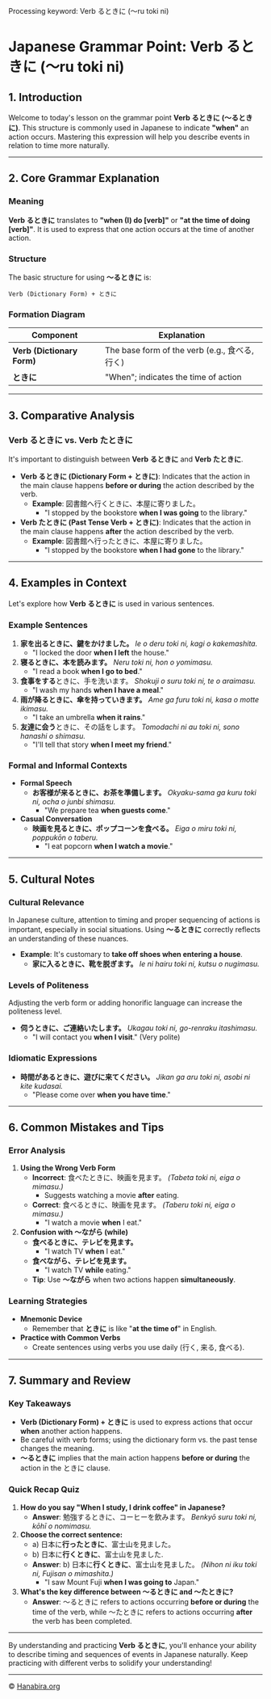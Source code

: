 Processing keyword: Verb るときに (〜ru toki ni)
# Japanese Grammar Point: Verb るときに (〜ru toki ni)

## 1. Introduction
Welcome to today's lesson on the grammar point **Verb るときに (〜るときに)**. This structure is commonly used in Japanese to indicate **"when"** an action occurs. Mastering this expression will help you describe events in relation to time more naturally.

---
## 2. Core Grammar Explanation
### Meaning
**Verb るときに** translates to **"when (I) do [verb]"** or **"at the time of doing [verb]"**. It is used to express that one action occurs at the time of another action.
### Structure
The basic structure for using **〜るときに** is:
```plaintext
Verb (Dictionary Form) + ときに
```
### Formation Diagram
| Component                   | Explanation                         |
|-----------------------------|-------------------------------------|
| **Verb (Dictionary Form)**  | The base form of the verb (e.g., 食べる, 行く) |
| **ときに**                  | "When"; indicates the time of action |
---
## 3. Comparative Analysis
### Verb るときに vs. Verb たときに
It's important to distinguish between **Verb るときに** and **Verb たときに**.
- **Verb るときに (Dictionary Form + ときに)**: Indicates that the action in the main clause happens **before or during** the action described by the verb.
  - **Example**: 図書館へ行くときに、本屋に寄りました。
    - "I stopped by the bookstore **when I was going** to the library."
- **Verb たときに (Past Tense Verb + ときに)**: Indicates that the action in the main clause happens **after** the action described by the verb.
  - **Example**: 図書館へ行ったときに、本屋に寄りました。
    - "I stopped by the bookstore **when I had gone** to the library."
---
## 4. Examples in Context
Let's explore how **Verb るときに** is used in various sentences.
### Example Sentences
1. **家を出るときに、鍵をかけました。**
   *Ie o deru toki ni, kagi o kakemashita.*
   - "I locked the door **when I left** the house."
2. **寝るときに、本を読みます。**
   *Neru toki ni, hon o yomimasu.*
   - "I read a book **when I go to bed**."
3. **食事をする**ときに、手を洗います。
   *Shokuji o suru toki ni, te o araimasu.*
   - "I wash my hands **when I have a meal**."
4. **雨が降るときに、傘を持っていきます。**
   *Ame ga furu toki ni, kasa o motte ikimasu.*
   - "I take an umbrella **when it rains**."
5. **友達に会う**ときに、その話をします。
   *Tomodachi ni au toki ni, sono hanashi o shimasu.*
   - "I'll tell that story **when I meet my friend**."
### Formal and Informal Contexts
- **Formal Speech**
  - **お客様が来るときに、お茶を準備します。**
    *Okyaku-sama ga kuru toki ni, ocha o junbi shimasu.*
    - "We prepare tea **when guests come**."
- **Casual Conversation**
  - **映画を見るときに、ポップコーンを食べる。**
    *Eiga o miru toki ni, poppukōn o taberu.*
    - "I eat popcorn **when I watch a movie**."
---
## 5. Cultural Notes
### Cultural Relevance
In Japanese culture, attention to timing and proper sequencing of actions is important, especially in social situations. Using **〜るときに** correctly reflects an understanding of these nuances.
- **Example**: It's customary to **take off shoes when entering a house**.
  - **家に入るときに、靴を脱ぎます。**
    *Ie ni hairu toki ni, kutsu o nugimasu.*
### Levels of Politeness
Adjusting the verb form or adding honorific language can increase the politeness level.
- **伺うときに、ご連絡いたします。**
  *Ukagau toki ni, go-renraku itashimasu.*
  - "I will contact you **when I visit**." (Very polite)
### Idiomatic Expressions
- **時間があるときに、遊びに来てください。**
  *Jikan ga aru toki ni, asobi ni kite kudasai.*
  - "Please come over **when you have time**."
---
## 6. Common Mistakes and Tips
### Error Analysis
1. **Using the Wrong Verb Form**
   - **Incorrect**: 食べたときに、映画を見ます。
     *(Tabeta toki ni, eiga o mimasu.)*
     - Suggests watching a movie **after** eating.
   - **Correct**: 食べるときに、映画を見ます。
     *(Taberu toki ni, eiga o mimasu.)*
     - "I watch a movie **when** I eat."
2. **Confusion with 〜ながら (while)**
   - **食べるときに、テレビを見ます。**
     - "I watch TV **when** I eat."
   - **食べながら、テレビを見ます。**
     - "I watch TV **while** eating."
   - **Tip**: Use **〜ながら** when two actions happen **simultaneously**.
### Learning Strategies
- **Mnemonic Device**
  - Remember that **ときに** is like "**at the time of**" in English.
- **Practice with Common Verbs**
  - Create sentences using verbs you use daily (行く, 来る, 食べる).
---
## 7. Summary and Review
### Key Takeaways
- **Verb (Dictionary Form) + ときに** is used to express actions that occur **when** another action happens.
- Be careful with verb forms; using the dictionary form vs. the past tense changes the meaning.
- **〜るときに** implies that the main action happens **before or during** the action in the ときに clause.
### Quick Recap Quiz
1. **How do you say "When I study, I drink coffee" in Japanese?**
   - **Answer**: 勉強するときに、コーヒーを飲みます。
     *Benkyō suru toki ni, kōhī o nomimasu.*
2. **Choose the correct sentence:**
   - a) 日本に**行ったときに**、富士山を見ました。
   - b) 日本に**行くときに**、富士山を見ました.
   - **Answer**: b) 日本に**行くときに**、富士山を見ました。
     *(Nihon ni iku toki ni, Fujisan o mimashita.)*
     - "I saw Mount Fuji **when I was going to** Japan."
3. **What's the key difference between 〜るときに and 〜たときに?**
   - **Answer**: 〜るときに refers to actions occurring **before or during** the time of the verb, while 〜たときに refers to actions occurring **after** the verb has been completed.
---
By understanding and practicing **Verb るときに**, you'll enhance your ability to describe timing and sequences of events in Japanese naturally. Keep practicing with different verbs to solidify your understanding!


---

© [Hanabira.org](https://hanabira.org)
